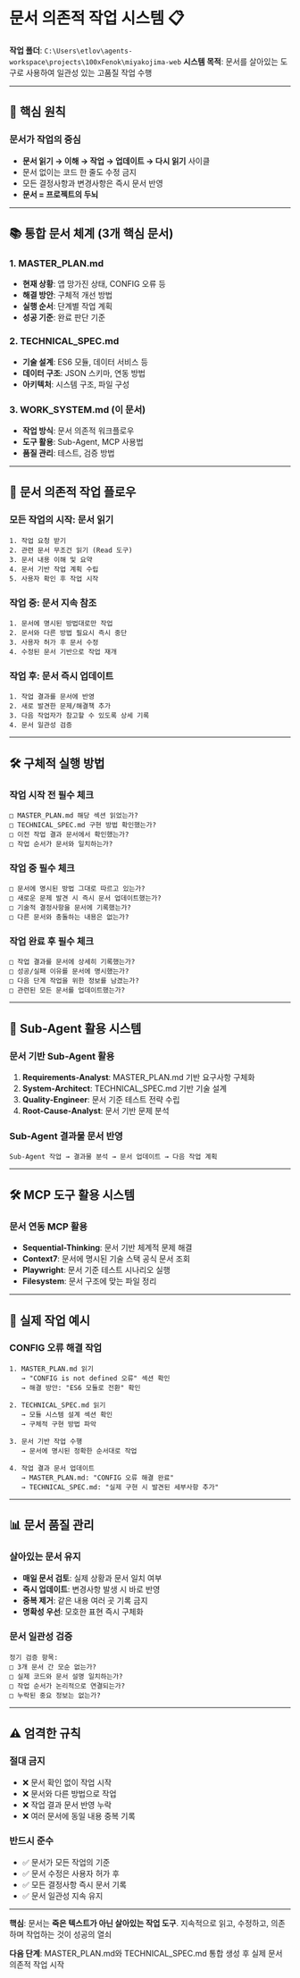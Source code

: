 # 문서 의존적 작업 시스템 📋

**작업 폴더**: `C:\Users\etlov\agents-workspace\projects\100xFenok\miyakojima-web`
**시스템 목적**: 문서를 살아있는 도구로 사용하여 일관성 있는 고품질 작업 수행

---

## 🎯 **핵심 원칙**

### **문서가 작업의 중심**
- **문서 읽기 → 이해 → 작업 → 업데이트 → 다시 읽기** 사이클
- 문서 없이는 코드 한 줄도 수정 금지
- 모든 결정사항과 변경사항은 즉시 문서 반영
- **문서 = 프로젝트의 두뇌**

---

## 📚 **통합 문서 체계 (3개 핵심 문서)**

### **1. MASTER_PLAN.md**
- **현재 상황**: 앱 망가진 상태, CONFIG 오류 등
- **해결 방안**: 구체적 개선 방법
- **실행 순서**: 단계별 작업 계획
- **성공 기준**: 완료 판단 기준

### **2. TECHNICAL_SPEC.md**
- **기술 설계**: ES6 모듈, 데이터 서비스 등
- **데이터 구조**: JSON 스키마, 연동 방법
- **아키텍처**: 시스템 구조, 파일 구성

### **3. WORK_SYSTEM.md** (이 문서)
- **작업 방식**: 문서 의존적 워크플로우
- **도구 활용**: Sub-Agent, MCP 사용법
- **품질 관리**: 테스트, 검증 방법

---

## 🔄 **문서 의존적 작업 플로우**

### **모든 작업의 시작: 문서 읽기**
```
1. 작업 요청 받기
2. 관련 문서 무조건 읽기 (Read 도구)
3. 문서 내용 이해 및 요약
4. 문서 기반 작업 계획 수립
5. 사용자 확인 후 작업 시작
```

### **작업 중: 문서 지속 참조**
```
1. 문서에 명시된 방법대로만 작업
2. 문서와 다른 방법 필요시 즉시 중단
3. 사용자 허가 후 문서 수정
4. 수정된 문서 기반으로 작업 재개
```

### **작업 후: 문서 즉시 업데이트**
```
1. 작업 결과를 문서에 반영
2. 새로 발견한 문제/해결책 추가
3. 다음 작업자가 참고할 수 있도록 상세 기록
4. 문서 일관성 검증
```

---

## 🛠️ **구체적 실행 방법**

### **작업 시작 전 필수 체크**
```
□ MASTER_PLAN.md 해당 섹션 읽었는가?
□ TECHNICAL_SPEC.md 구현 방법 확인했는가?
□ 이전 작업 결과 문서에서 확인했는가?
□ 작업 순서가 문서와 일치하는가?
```

### **작업 중 필수 체크**
```
□ 문서에 명시된 방법 그대로 따르고 있는가?
□ 새로운 문제 발견 시 즉시 문서 업데이트했는가?
□ 기술적 결정사항을 문서에 기록했는가?
□ 다른 문서와 충돌하는 내용은 없는가?
```

### **작업 완료 후 필수 체크**
```
□ 작업 결과를 문서에 상세히 기록했는가?
□ 성공/실패 이유를 문서에 명시했는가?
□ 다음 단계 작업을 위한 정보를 남겼는가?
□ 관련된 모든 문서를 업데이트했는가?
```

---

## 🤖 **Sub-Agent 활용 시스템**

### **문서 기반 Sub-Agent 활용**
1. **Requirements-Analyst**: MASTER_PLAN.md 기반 요구사항 구체화
2. **System-Architect**: TECHNICAL_SPEC.md 기반 기술 설계
3. **Quality-Engineer**: 문서 기준 테스트 전략 수립
4. **Root-Cause-Analyst**: 문서 기반 문제 분석

### **Sub-Agent 결과물 문서 반영**
```
Sub-Agent 작업 → 결과물 분석 → 문서 업데이트 → 다음 작업 계획
```

---

## 🛠️ **MCP 도구 활용 시스템**

### **문서 연동 MCP 활용**
- **Sequential-Thinking**: 문서 기반 체계적 문제 해결
- **Context7**: 문서에 명시된 기술 스택 공식 문서 조회
- **Playwright**: 문서 기준 테스트 시나리오 실행
- **Filesystem**: 문서 구조에 맞는 파일 정리

---

## 🎯 **실제 작업 예시**

### **CONFIG 오류 해결 작업**
```
1. MASTER_PLAN.md 읽기
   → "CONFIG is not defined 오류" 섹션 확인
   → 해결 방안: "ES6 모듈로 전환" 확인

2. TECHNICAL_SPEC.md 읽기
   → 모듈 시스템 설계 섹션 확인
   → 구체적 구현 방법 파악

3. 문서 기반 작업 수행
   → 문서에 명시된 정확한 순서대로 작업

4. 작업 결과 문서 업데이트
   → MASTER_PLAN.md: "CONFIG 오류 해결 완료"
   → TECHNICAL_SPEC.md: "실제 구현 시 발견된 세부사항 추가"
```

---

## 📊 **문서 품질 관리**

### **살아있는 문서 유지**
- **매일 문서 검토**: 실제 상황과 문서 일치 여부
- **즉시 업데이트**: 변경사항 발생 시 바로 반영
- **중복 제거**: 같은 내용 여러 곳 기록 금지
- **명확성 우선**: 모호한 표현 즉시 구체화

### **문서 일관성 검증**
```
정기 검증 항목:
□ 3개 문서 간 모순 없는가?
□ 실제 코드와 문서 설명 일치하는가?
□ 작업 순서가 논리적으로 연결되는가?
□ 누락된 중요 정보는 없는가?
```

---

## ⚠️ **엄격한 규칙**

### **절대 금지**
- ❌ 문서 확인 없이 작업 시작
- ❌ 문서와 다른 방법으로 작업
- ❌ 작업 결과 문서 반영 누락
- ❌ 여러 문서에 동일 내용 중복 기록

### **반드시 준수**
- ✅ 문서가 모든 작업의 기준
- ✅ 문서 수정은 사용자 허가 후
- ✅ 모든 결정사항 즉시 문서 기록
- ✅ 문서 일관성 지속 유지

---

**핵심**: 문서는 **죽은 텍스트가 아닌 살아있는 작업 도구**. 지속적으로 읽고, 수정하고, 의존하며 작업하는 것이 성공의 열쇠

**다음 단계**: MASTER_PLAN.md와 TECHNICAL_SPEC.md 통합 생성 후 실제 문서 의존적 작업 시작